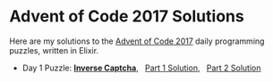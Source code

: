 # Advent of Code 2017 Solutions

Here are my solutions to the [Advent of Code 2017](http://adventofcode.com/2017/) daily programming puzzles, written in Elixir.

* Day 1 Puzzle: **[Inverse Captcha](http://adventofcode.com/2017/day/1)**, &nbsp;
  [Part 1 Solution](https://github.com/debajit/advent-of-code-2017/blob/master/day-01-part-01-inverse-captcha/inverse_captcha/lib/inverse_captcha.ex), &nbsp;
  [ Part 2 Solution](https://github.com/debajit/advent-of-code-2017/blob/master/day-01-part-02-inverse-captcha/inverse_captcha/lib/inverse_captcha.ex)
